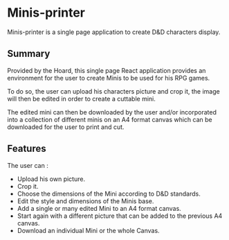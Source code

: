 # Minis-printer

Minis-printer is a single page application to create D&D characters display.

## Summary

Provided by the Hoard, this single page React application provides an environment for the user to create Minis to be used for his RPG games.

To do so, the user can upload his characters picture and crop it, the image will then be edited in order to create a cuttable mini.

The edited mini can then be downloaded by the user and/or incorporated into a collection of different minis on an A4 format canvas which can be downloaded for the user to print and cut.


## Features

The user can : 
* Upload his own picture.
* Crop it.
* Choose the dimensions of the Mini according to D&D standards.
* Edit the style and dimensions of the Minis base.
* Add a single or many edited Mini to an A4 format canvas.
* Start again with a different picture that can be added to the previous A4 canvas.
* Download an individual Mini or the whole Canvas.

